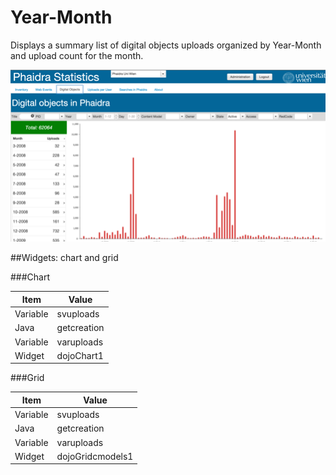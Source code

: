 # Year-Month
Displays a summary list of digital objects uploads organized by Year-Month and upload count for the month.

![](digitalobjects.png)

##Widgets: chart and grid

###Chart

|Item | Value |
| -- | -- |
|Variable | svuploads |
|Java| getcreation |
|Variable| varuploads |
|Widget | dojoChart1 |

###Grid



|Item | Value |
| -- | -- |
|Variable | svuploads |
|Java| getcreation |
|Variable| varuploads |
|Widget | dojoGridcmodels1 |